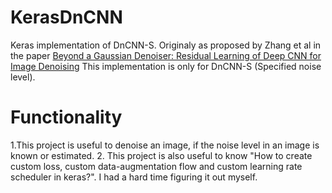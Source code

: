 # KerasDnCNN
Keras implementation of DnCNN-S. Originaly as proposed by Zhang et al in the paper [Beyond a Gaussian Denoiser: Residual Learning of Deep CNN for Image Denoising](http://www4.comp.polyu.edu.hk/~cslzhang/paper/DnCNN.pdf)
This implementation is only for DnCNN-S (Specified noise level).

# Functionality
1.This project is  useful to denoise an image, if the noise level in an image is known or estimated.
2. This project is also useful to know "How to create custom loss, custom data-augmentation flow and custom learning rate scheduler in keras?". I had a hard time figuring it out  myself.

